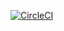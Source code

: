 [![CircleCI](https://circleci.com/gh/septIO/pd-ts/tree/master.svg?style=svg)](https://circleci.com/gh/septIO/pd-ts/tree/master)
